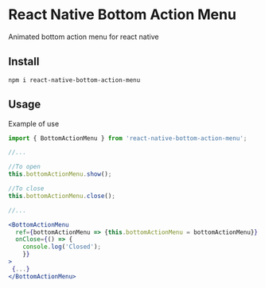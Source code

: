 # React Native Bottom Action Menu
 Animated bottom action menu for react native

 ## Install

 `npm i react-native-bottom-action-menu`

 ## Usage

 Example of use

 ```jsx
 import { BottomActionMenu } from 'react-native-bottom-action-menu';

 //...

 //To open
 this.bottomActionMenu.show();

 //To close
 this.bottomActionMenu.close();

 //...

 <BottomActionMenu
   ref={bottomActionMenu => {this.bottomActionMenu = bottomActionMenu}}
   onClose={() => {
     console.log('Closed');
     }}
 >
  {...}
 </BottomActionMenu>
 ```
